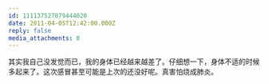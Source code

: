 ```yaml
---
id: 111137527879444020
date: 2011-04-05T12:42:00.000Z
reply: false
media_attachments: 0
---
```


其实我自己没发觉而已，我的身体已经越来越差了。仔细想一下，身体不适的时候多起来了。这次感冒甚至可能是上次的还没好呢。真害怕烧成肺炎。 ​​​​

